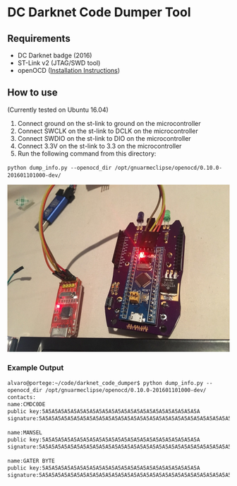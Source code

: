 # DC Darknet Code Dumper Tool

## Requirements
* DC Darknet badge (2016)
* ST-Link v2 (JTAG/SWD tool)
* openOCD ([Installation Instructions](http://gnuarmeclipse.github.io/openocd/install/))

## How to use

(Currently tested on Ubuntu 16.04)

1. Connect ground on the st-link to ground on the microcontroller
1. Connect SWCLK on the st-link to DCLK on the microcontroller
1. Connect SWDIO on the st-link to DIO on the microcontroller
1. Connect 3.3V on the st-link to 3.3 on the microcontroller
1. Run the following command from this directory:

`python dump_info.py --openocd_dir /opt/gnuarmeclipse/openocd/0.10.0-201601101000-dev/`

![Example connection](stlink.jpg)

### Example Output

```
alvaro@portege:~/code/darknet_code_dumper$ python dump_info.py --openocd_dir /opt/gnuarmeclipse/openocd/0.10.0-201601101000-dev/
contacts:
name:CMDC0DE
public key:5A5A5A5A5A5A5A5A5A5A5A5A5A5A5A5A5A5A5A5A5A5A5A5A5A
signature:5A5A5A5A5A5A5A5A5A5A5A5A5A5A5A5A5A5A5A5A5A5A5A5A5A5A5A5A5A5A5A5A5A5A5A5A5A5A5A5A5A5A5A5A5A5A5A5A

name:MANSEL
public key:5A5A5A5A5A5A5A5A5A5A5A5A5A5A5A5A5A5A5A5A5A5A5A5A5A
signature:5A5A5A5A5A5A5A5A5A5A5A5A5A5A5A5A5A5A5A5A5A5A5A5A5A5A5A5A5A5A5A5A5A5A5A5A5A5A5A5A5A5A5A5A5A5A5A5A

name:GATER BYTE
public key:5A5A5A5A5A5A5A5A5A5A5A5A5A5A5A5A5A5A5A5A5A5A5A5A5A
signature:5A5A5A5A5A5A5A5A5A5A5A5A5A5A5A5A5A5A5A5A5A5A5A5A5A5A5A5A5A5A5A5A5A5A5A5A5A5A5A5A5A5A5A5A5A5A5A5A
```
